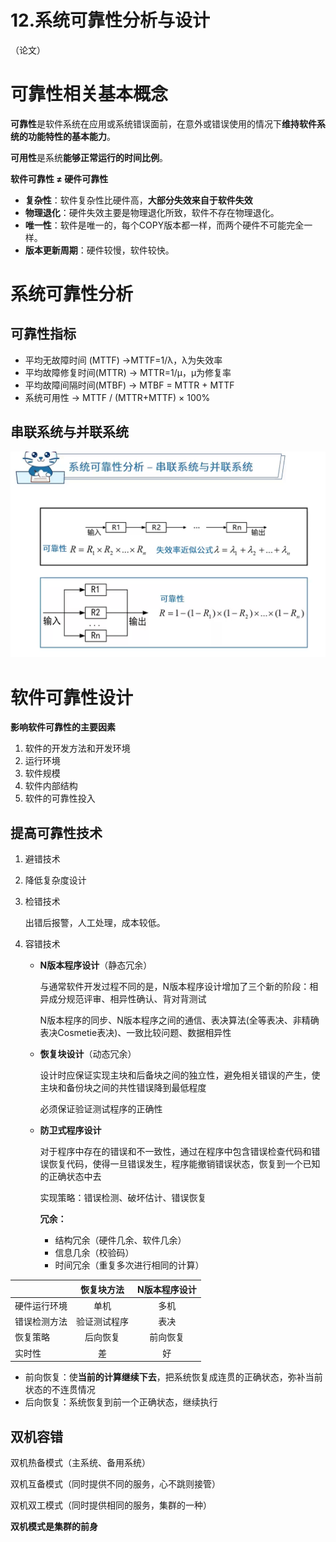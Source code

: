 # 12.系统可靠性分析与设计

（论文）

# 可靠性相关基本概念

**可靠性**是软件系统在应用或系统错误面前，在意外或错误使用的情况下**维持软件系统的功能特性的基本能力**。

**可用性**是系统**能够正常运行的时间比例**。



**软件可靠性 ≠ 硬件可靠性**

- **复杂性**：软件复杂性比硬件高，**大部分失效来自于软件失效**
- **物理退化**：硬件失效主要是物理退化所致，软件不存在物理退化。
- **唯一性**：软件是唯一的，每个COPY版本都一样，而两个硬件不可能完全一样。
- **版本更新周期**：硬件较慢，软件较快。



# 系统可靠性分析

## 可靠性指标

- 平均无故障时间 (MTTF) ->MTTF=1/λ，λ为失效率
- 平均故障修复时间(MTTR) -> MTTR=1/μ，μ为修复率
- 平均故障间隔时间(MTBF) -> MTBF = MTTR + MTTF
- 系统可用性 -> MTTF / (MTTR+MTTF) × 100%



## 串联系统与并联系统

![picture](./Image/12-1.jpg)



# 软件可靠性设计

**影响软件可靠性的主要因素**

1. 软件的开发方法和开发环境
2. 运行环境
3. 软件规模
4. 软件内部结构
5. 软件的可靠性投入



## 提高可靠性技术

1. 避错技术

2. 降低复杂度设计

3. 检错技术

   出错后报警，人工处理，成本较低。

4. 容错技术

   - **N版本程序设计**（静态冗余）

     与通常软件开发过程不同的是，N版本程序设计增加了三个新的阶段：相异成分规范评审、相异性确认、背对背测试

     N版本程序的同步、N版本程序之间的通信、表决算法(全等表决、非精确表决Cosmetie表决)、一致比较问题、数据相异性

   - **恢复块设计**（动态冗余）

     设计时应保证实现主块和后备块之间的独立性，避免相关错误的产生，使主块和备份块之间的共性错误降到最低程度

     必须保证验证测试程序的正确性

   - **防卫式程序设计**

     对于程序中存在的错误和不一致性，通过在程序中包含错误检查代码和错误恢复代码，使得一旦错误发生，程序能撤销错误状态，恢复到一个已知的正确状态中去

     实现策略：错误检测、破坏估计、错误恢复
     
     
     
     **冗余：**
     
     - 结构冗余（硬件几余、软件几余）
     - 信息几余（校验码）
     - 时间冗余（重复多次进行相同的计算）
   

|              |  恢复块方法  | N版本程序设计 |
| :----------- | :----------: | :-----------: |
| 硬件运行环境 |     单机     |     多机      |
| 错误检测方法 | 验证测试程序 |     表决      |
| 恢复策略     |   后向恢复   |   前向恢复    |
| 实时性       |      差      |      好       |

- 前向恢复：使**当前的计算继续下去**，把系统恢复成连贯的正确状态，弥补当前状态的不连贯情况
- 后向恢复：系统恢复到前一个正确状态，继续执行



## 双机容错

双机热备模式（主系统、备用系统）

双机互备模式（同时提供不同的服务，心不跳则接管）

双机双工模式（同时提供相同的服务，集群的一种）

**双机模式是集群的前身**



